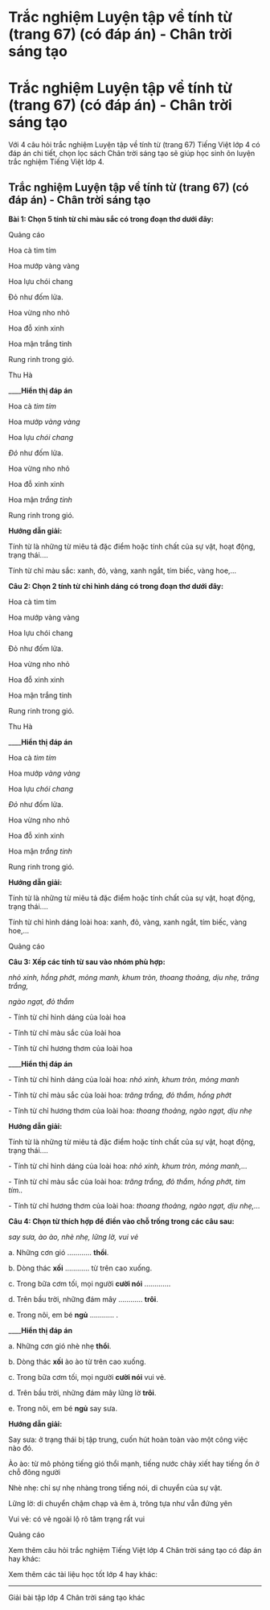 # Trắc nghiệm Luyện tập về tính từ (trang 67) (có đáp án) - Chân trời sáng tạo

# Trắc nghiệm Luyện tập về tính từ (trang 67) (có đáp án) - Chân trời sáng tạo

Với 4 câu hỏi trắc nghiệm Luyện tập về tính từ (trang 67) Tiếng Việt lớp 4 có đáp án chi tiết, chọn lọc sách Chân trời sáng tạo sẽ giúp học sinh ôn luyện trắc nghiệm Tiếng Việt lớp 4.

## Trắc nghiệm Luyện tập về tính từ (trang 67) (có đáp án) - Chân trời sáng tạo

**Bài 1: Chọn 5 tính từ chỉ màu sắc có trong đoạn thơ dưới đây:**

Quảng cáo

Hoa cà tim tím

Hoa mướp vàng vàng

Hoa lựu chói chang

Đỏ như đốm lửa.

Hoa vừng nho nhỏ

Hoa đỗ xinh xinh

Hoa mận trắng tinh

Rung rinh trong gió.

Thu Hà

____**Hiển thị đáp án**

Hoa cà _tim tím_

Hoa mướp _vàng vàng_

Hoa lựu _chói chang_

_Đỏ_ như đốm lửa.

Hoa vừng nho nhỏ

Hoa đỗ xinh xinh

Hoa mận _trắng tinh_

Rung rinh trong gió.

**Hướng dẫn giải:**

Tính từ là những từ miêu tả đặc điểm hoặc tính chất của sự vật, hoạt động, trạng thái....

Tính từ chỉ màu sắc: xanh, đỏ, vàng, xanh ngắt, tím biếc, vàng hoe,…

**Câu 2: Chọn 2 tính từ chỉ hình dáng có trong đoạn thơ dưới đây:**

Hoa cà tim tím

Hoa mướp vàng vàng

Hoa lựu chói chang

Đỏ như đốm lửa.

Hoa vừng nho nhỏ

Hoa đỗ xinh xinh

Hoa mận trắng tinh

Rung rinh trong gió.

Thu Hà

____**Hiển thị đáp án**

Hoa cà _tim tím_

Hoa mướp _vàng vàng_

Hoa lựu _chói chang_

_Đỏ_ như đốm lửa.

Hoa vừng nho nhỏ

Hoa đỗ xinh xinh

Hoa mận _trắng tinh_

Rung rinh trong gió.

**Hướng dẫn giải:**

Tính từ là những từ miêu tả đặc điểm hoặc tính chất của sự vật, hoạt động, trạng thái....

Tính từ chỉ hình dáng loài hoa: xanh, đỏ, vàng, xanh ngắt, tím biếc, vàng hoe,…

Quảng cáo

**Câu 3: Xếp các tính từ sau vào nhóm phù hợp:**

_nhỏ xinh, hồng phớt, mỏng manh, khum tròn, thoang thoảng, dịu nhẹ, trăng trắng,_

_ngào ngạt, đỏ thắm_

\- Tính từ chỉ hình dáng của loài hoa

\- Tính từ chỉ màu sắc của loài hoa

\- Tính từ chỉ hương thơm của loài hoa

____**Hiển thị đáp án**

\- Tính từ chỉ hình dáng của loài hoa: _nhỏ xinh, khum tròn, mỏng manh_

\- Tính từ chỉ màu sắc của loài hoa: _trăng trắng, đỏ thắm, hồng phớt_

\- Tính từ chỉ hương thơm của loài hoa: _thoang thoảng, ngào ngạt, dịu nhẹ_

**Hướng dẫn giải:**

Tính từ là những từ miêu tả đặc điểm hoặc tính chất của sự vật, hoạt động, trạng thái....

\- Tính từ chỉ hình dáng của loài hoa: _nhỏ xinh, khum tròn, mỏng manh,…_

\- Tính từ chỉ màu sắc của loài hoa: _trăng trắng, đỏ thắm, hồng phớt, tim tím.._

\- Tính từ chỉ hương thơm của loài hoa: _thoang thoảng, ngào ngạt, dịu nhẹ,…_

**Câu 4: Chọn từ thích hợp để điền vào chỗ trống trong các câu sau:**

_say sưa, ào ào, nhè nhẹ, lững lờ, vui vẻ_

a. Những cơn gió ………… **thổi**.

b. Dòng thác **xối** ………… từ trên cao xuống.

c. Trong bữa cơm tối, mọi người **cười nói** ………….

d. Trên bầu trời, những đám mây ………… **trôi**.

e. Trong nôi, em bé **ngủ** ………… .

____**Hiển thị đáp án**

a. Những cơn gió nhè nhẹ **thổi**.

b. Dòng thác **xối** ào ào từ trên cao xuống.

c. Trong bữa cơm tối, mọi người **cười nói** vui vẻ.

d. Trên bầu trời, những đám mây lững lờ **trôi**.

e. Trong nôi, em bé **ngủ** say sưa.

**Hướng dẫn giải:**

Say sưa: ở trạng thái bị tập trung, cuốn hút hoàn toàn vào một công việc nào đó.

Ào ào: từ mô phỏng tiếng gió thổi mạnh, tiếng nước chảy xiết hay tiếng ồn ở chỗ đông người

Nhè nhẹ: chỉ sự nhẹ nhàng trong tiếng nói, di chuyển của sự vật.

Lững lờ: di chuyển chậm chạp và êm ả, trông tựa như vẫn đứng yên

Vui vẻ: có vẻ ngoài lộ rõ tâm trạng rất vui

Quảng cáo

Xem thêm câu hỏi trắc nghiệm Tiếng Việt lớp 4 Chân trời sáng tạo có đáp án hay khác:

Xem thêm các tài liệu học tốt lớp 4 hay khác:

* * *

Giải bài tập lớp 4 Chân trời sáng tạo khác
